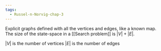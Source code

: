 ```yaml
---
tags:
  - Russel-n-Norvig-chap-3
---
```

Explicit graphs defined with all the vertices and edges, like a known map. The size of the state-space in a [[Search problem]] is $|V| + |E|$.

$|V|$  is the number of vertices
$|E|$  is the number of edges
